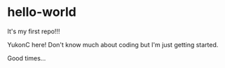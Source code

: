 # hello-world
It's my first repo!!!

YukonC here! Don't know much about coding but I'm just getting started.

Good times...
